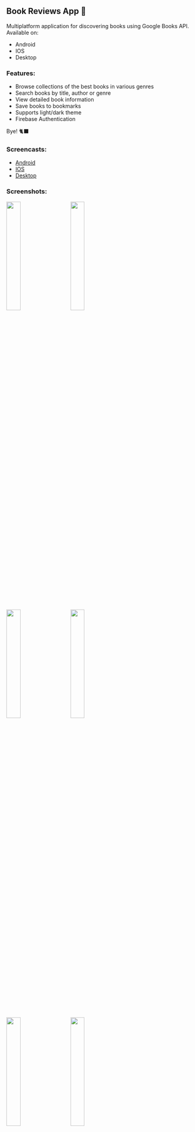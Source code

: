 ## Book Reviews App :notebook:
Multiplatform application for discovering books using Google Books API.
Available on:
* Android
* IOS
* Desktop

### Features:
* Browse collections of the best books in various genres
* Search books by title, author or genre
* View detailed book information
* Save books to bookmarks
* Supports light/dark theme
* Firebase Authentication

Bye! :black_cat:

### Screencasts:
* [Android](https://drive.google.com/file/d/1pL6lPJJKA5XsSbmD2o1KOIHa1fJ6Vc_y/view?usp=sharing)
* [IOS](https://drive.google.com/file/d/1IHZqiEQgLdrBwXwUxcvkU3YWUF-ZpzJR/view?usp=drivesdk)
* [Desktop](https://drive.google.com/file/d/15ZW0L429Q1CdcHWs7n2adysT5Zuk1pem/view?usp=sharing)

### Screenshots:
<p>
  <img src="https://github.com/user-attachments/assets/f63f12f9-1df8-492a-9bbc-55524f649198" width="27%"/>
  &nbsp;&nbsp;&nbsp;&nbsp;&nbsp;&nbsp;
  <img src="https://github.com/user-attachments/assets/b1030aa5-b158-4889-8610-fa72d84a3a3a" width="27%"/> 
</p>
<p>
  <img src="https://github.com/user-attachments/assets/5769e717-6af7-4cd1-886f-4d5007a4a190" width="27%"/> 
  &nbsp;&nbsp;&nbsp;&nbsp;&nbsp;&nbsp;
  <img src="https://github.com/user-attachments/assets/6fb20798-0e12-4f7f-8ca2-98a317eb4f34" width="27%"/> 
</p>  
<p>
  <img src="https://github.com/user-attachments/assets/f723dbc7-ef92-4461-bbf3-bd2fc15de66f" width="27%"/> 
  &nbsp;&nbsp;&nbsp;&nbsp;&nbsp;&nbsp;
  <img src="https://github.com/user-attachments/assets/64c610f9-2ac0-4192-850b-53b21a9d957a" width="27%"/> 
</p>
